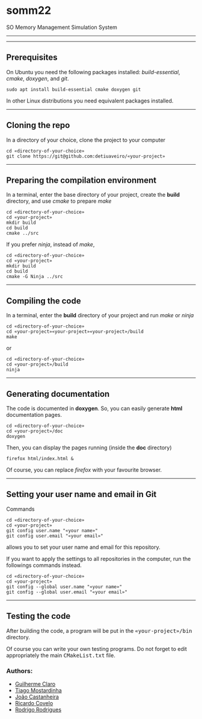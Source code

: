 # somm22
SO Memory Management Simulation System

******
******

## Prerequisites

On Ubuntu you need the following packages installed: 
_build-essential_, _cmake_, _doxygen_, and _git_.

```
sudo apt install build-essential cmake doxygen git
```
In other Linux distributions you need equivalent packages installed.

******

## Cloning the repo

In a directory of your choice, clone the project to your computer

```
cd «directory-of-your-choice»
git clone https://git@github.com:detiuaveiro/«your-project»
```

******

## Preparing the compilation environment

In a terminal, enter the base directory of your project, create the **build** directory,
and use _cmake_ to prepare _make_

```
cd «directory-of-your-choice»
cd «your-project»
mkdir build
cd build
cmake ../src
```

If you prefer _ninja_, instead of _make_,

```
cd «directory-of-your-choice»
cd «your-project»
mkdir build
cd build
cmake -G Ninja ../src
```

******

## Compiling the code

In a terminal, enter the **build** directory of your project and run _make_ or _ninja_

```
cd «directory-of-your-choice»
cd «your-project»«your-project»«your-project»/build
make
```
or

```
cd «directory-of-your-choice»
cd «your-project»/build
ninja
```
******

## Generating documentation

The code is documented in **doxygen**. So, you can easily generate **html** documentation pages.

```
cd «directory-of-your-choice»
cd «your-project»/doc
doxygen
```
Then, you can display the pages running (inside the **doc** directory)

```
firefox html/index.html &
```

Of course, you can replace _firefox_ with your favourite browser.

******

## Setting your user name and email in Git

Commands
```
cd «directory-of-your-choice»
cd «your-project»
git config user.name "«your name»"
git config user.email "«your email»"
```
allows you to set your user name and email for this repository.

If you want to apply the settings to all repositories in the computer, run the followings commands instead.
```
cd «directory-of-your-choice»
cd «your-project»
git config --global user.name "«your name»"
git config --global user.email "«your email»"
```

******

## Testing the code

After building the code, a program will be put in the <tt>«your-project»/bin</tt> directory.

Of course you can write your own testing programs. Do not forget to edit appropriately
the main <tt>CMakeList.txt</tt> file.

### Authors:

- [Guilherme Claro](https://github.com/Gmclaro)
- [Tiago Mostardinha](https://github.com/TiagoMostardinha)
- [João Castanheira](https://github.com/CastanheiraOnCode)
- [Ricardo Covelo](https://github.com/covelo12)
- [Rodrigo Rodrigues](https://github.com/Rodrigolr-lab)


